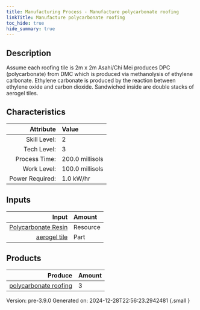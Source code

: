```yaml
---
title: Manufacturing Process - Manufacture polycarbonate roofing
linkTitle: Manufacture polycarbonate roofing
toc_hide: true
hide_summary: true
---
```


## Description
 Assume each roofing tile is 2m x 2m&#10;&#9;&#9;&#9;Asahi/Chi Mei produces DPC (polycarbonate) from DMC which is produced via&#10;&#9;&#9;&#9;methanolysis of ethylene carbonate. Ethylene carbonate is produced by the&#10;&#9;&#9;&#9;reaction between ethylene oxide and carbon dioxide. Sandwiched inside are &#10;&#9;&#9;&#9;double stacks of aerogel tiles.&#10;&#9;&#9;

## Characteristics

| Attribute      | Value |
|--------:|:------|
|Skill Level:|2|
|Tech Level:|3|
|Process Time:|200.0 millisols|
|Work Level:|100.0 millisols|
|Power Required:|1.0 kW/hr|

## Inputs

| Input      | Amount |
|--------:|:------|
|[Polycarbonate Resin](/docs/definitions/resource/polycarbonate-resin)|Resource|3.5 kg|
|[aerogel tile](/docs/definitions/part/aerogel-tile)|Part|8|

## Products


| Produce      | Amount |
|--------:|:------|
|[polycarbonate roofing](/docs/definitions/part/polycarbonate-roofing)|3|


Version: pre-3.9.0 Generated on: 2024-12-28T22:56:23.2942481
{.small }

